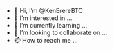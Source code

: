 - 👋 Hi, I’m @KenErereBTC
- 👀 I’m interested in ...
- 🌱 I’m currently learning ...
- 💞️ I’m looking to collaborate on ...
- 📫 How to reach me ...

<!---
KenErereBTC/KenErereBTC is a ✨ special ✨ repository because its `README.md` (this file) appears on your GitHub profile.
You can click the Preview link to take a look at your changes.
--->
